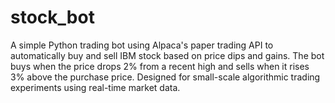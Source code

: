 # stock_bot
A simple Python trading bot using Alpaca's paper trading API to automatically buy and sell IBM stock based on price dips and gains. The bot buys when the price drops 2% from a recent high and sells when it rises 3% above the purchase price. Designed for small-scale algorithmic trading experiments using real-time market data.
